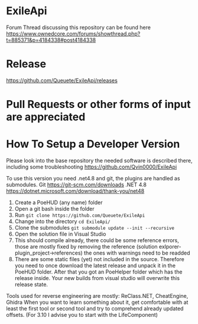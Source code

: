 # ExileApi
Forum Thread discussing this repository can be found here https://www.ownedcore.com/forums/showthread.php?t=885371&p=4184338#post4184338

# Release
https://github.com/Queuete/ExileApi/releases

# Pull Requests or other forms of input are appreciated
# How To Setup a Developer Version
Please look into the base repository the needed software is described there, including some troubleshooting https://github.com/Qvin0000/ExileApi

To use this version you need .net4.8 and git, the plugins are handled as submodules. 
Git https://git-scm.com/downloads
.NET 4.8 https://dotnet.microsoft.com/download/thank-you/net48

1. Create a PoeHUD (any name) folder
2. Open a git bash inside the folder
3. Run `git clone https://github.com/Queuete/ExileApi`
4. Change into the directory `cd ExileApi/`
5. Clone the submodules `git submodule update --init --recursive`
6. Open the solution file in Visual Studio
7. This should compile already, there could be some reference errors, those are mostly fixed by removing the reference (solution exlporer-plugin_project->references) the ones with warnings need to be readded
8. There are some static files (yet) not included in the source. Therefore you need to once download the latest release and unpack it in the PoeHUD folder. After that you got an PoeHelper folder which has the release inside. Your new builds from visual studio will overwrite this release state.

Tools used for reverse engineering are mostly: ReClass.NET, CheatEngine, Ghidra
When you want to learn something about it, get comfortable with at least the first tool or second tool and try to comprehend already updated offsets. (For 3.10 I advise you to start with the LifeComponent)

